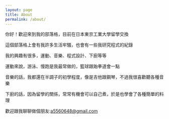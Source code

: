 ```yaml
---
layout: page
title: About
permalink: /about/
---
```


你好！歡迎來到我的部落格，目前在日本東京工業大學留學交換

這個部落格上會有我許多生活牢騷，也會有一些我研究程式的紀錄

我的興趣有很多，運動、音樂、程式設計、下廚等等

運動來說，游泳、慢跑是我最常做的，籃球跟跆拳道會一點

音樂的話，我都還在半調子的初學程度，像是吉他跟鋼琴，不過我很喜歡聽各種音樂

下廚的話，因為留學的關係，常常有機會可以自己煮，於是也學會了各種簡單的料理

歡迎跟我聊聊做個朋友:a5560648@gmail.com